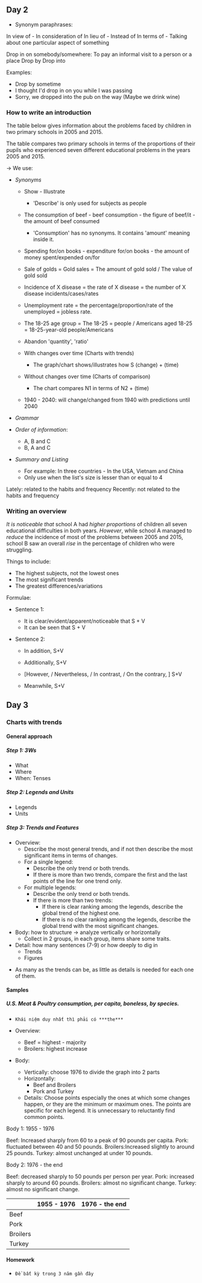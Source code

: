 ## Day 2

- Synonym paraphrases:

In view of - In consideration of
In lieu of - Instead of
In terms of - Talking about one particular aspect of something 

Drop in on somebody/somewhere: To pay an informal visit to a person or a place
Drop by
Drop into

Examples:

* Drop by sometime
* I thought I'd drop in on you while I was passing
* Sorry, we dropped into the pub on the way (Maybe we drink wine)

### How to write an introduction 

The table below gives information about the problems faced by children in two primary schools in 2005 and 2015.

The table compares two primary schools in terms of the proportions of their pupils who experienced seven different educational problems in the years 2005 and 2015.

→ We use: 

* *Synonyms*

    * Show - Illustrate
        * 'Describe' is only used for subjects as people
    * The consumption of beef - beef consumption - the figure of beef/it - the amount of beef consumed
        * 'Consumption' has no synonyms. It contains 'amount' meaning inside it.
    * Spending for/on books - expenditure for/on books - the amount of money spent/expended on/for

    * Sale of golds = Gold sales = The amount of gold sold / The value of gold sold

    * Incidence of X disease = the rate of X disease = the number of X disease incidents/cases/rates

    * Unemployment rate = the percentage/proportion/rate of the unemployed = jobless rate.

    * The 18-25 age group = The 18-25 = people / Americans aged 18-25 = 18-25-year-old people/Americans 

    * Abandon 'quantity', 'ratio'

    * With changes over time (Charts with trends)
        * The graph/chart shows/illustrates how S (change) + (time)

    * Without changes over time (Charts of comparison)
        * The chart compares N1 in terms of N2 + (time)

    * 1940 - 2040: will change/changed from 1940 with predictions until 2040

* *Grammar*

* *Order of information*: 
    * A, B and C
    * B, A and C

* *Summary and Listing*
    * For example: In three countries - In the USA, Vietnam and China
    * Only use when the list's size is lesser than or equal to 4

Lately: related to the habits and frequency
Recently: not related to the habits and frequency

### Writing an overview

*It is noticeable that* school A had *higher proportions* of children all seven educational difficulties in both years. *However*, while school A managed to *reduce* the incidence of most of the problems between 2005 and 2015, school B saw an overall *rise* in the percentage of children who were struggling.


Things to include: 

* The highest subjects, not the lowest ones
* The most significant trends
* The greatest differences/variations

Formulae:

* Sentence 1:
    * It is clear/evident/apparent/noticeable that S + V
    * It can be seen that S + V

* Sentence 2:
    * In addition, S+V
    * Additionally, S+V

    * [However, / Nevertheless, / In contrast, / On the contrary, ] S+V
    * Meanwhile, S+V

## Day 3

### Charts with trends

#### General approach

##### Step 1: 3Ws

- What
- Where
- When: Tenses

##### Step 2: Legends and Units

- Legends
- Units

##### Step 3: Trends and Features

- Overview:
    - Describe the most general trends, and if not then describe the most significant items in terms of changes. 
    - For a single legend:
        - Describe the only trend or both trends.
        - If there is more than two trends, compare the first and the last points of the line for one trend only.
    - For multiple legends:
        - Describe the only trend or both trends.
        - If there is more than two trends:
            - If there is clear ranking among the legends, describe the global trend of the highest one.
            - If there is no clear ranking among the legends, describe the global trend with the most significant changes.
- Body: how to structure → analyze vertically or horizontally
    - Collect in 2 groups, in each group, items share some traits. 
- Detail: how many sentences (7-9) or how deeply to dig in
    - Trends
    - Figures
* As many as the trends can be, as little as details is needed for each one of them. 

#### Samples

##### U.S. Meat & Poultry consumption, per capita, boneless, by species.

- `Khái niệm duy nhất thì phải có ***the***`

- Overview: 
    - Beef = highest - majority
    - Broilers: highest increase
- Body: 
    - Vertically: choose 1976 to divide the graph into 2 parts
    - Horizontally: 
        - Beef and Broilers
        - Pork and Turkey
    - Details: Choose points especially the ones at which some changes happen, or they are the minimum or maximum ones. The points are specific for each legend. It is unnecessary to reluctantly find common points.

Body 1: 1955 - 1976

Beef: Increased sharply from 60 to a peak of 90 pounds per capita.
Pork: fluctuated between 40 and 50 pounds.
Broilers:Increased slightly to around 25 pounds.
Turkey: almost unchanged at under 10 pounds.

Body 2: 1976 - the end

Beef: decreased sharply to 50 pounds per person per year.
Pork: increased sharply to around 60 pounds.
Broilers: almost no significant change.
Turkey: almost no significant change.

|           |1955 - 1976|1976 - the end |
|-----------|---        |---            |
|Beef       |           |               |
|Pork       |           |               |
|Broilers   |           |               |
|Turkey     |           |               |

#### Homework

- `Đề bất kỳ trong 3 năm gần đây`

